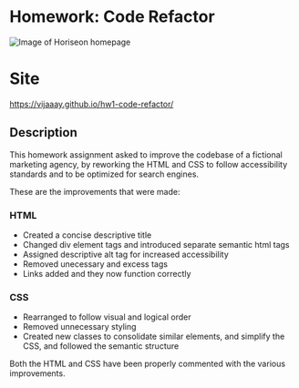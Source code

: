 # Homework: Code Refactor
![Image of Horiseon homepage](https://github.com/vijaaay/hw1-code-refactor/blob/main/code-refactor-screenshot.png)

# Site
https://vijaaay.github.io/hw1-code-refactor/

## Description
This homework assignment asked to improve the codebase of a fictional marketing agency, by reworking the HTML and CSS to follow accessibility standards and to be optimized for search engines.

These are the improvements that were made:

### HTML
- Created a concise descriptive title
- Changed div element tags and introduced separate semantic html tags
- Assigned descriptive alt tag for increased accessibility
- Removed unecessary and excess tags
- Links added and they now function correctly

### CSS
- Rearranged to follow visual and logical order
- Removed unnecessary styling
- Created new classes to consolidate similar elements, and simplify the CSS, and followed the semantic structure

Both the HTML and CSS have been properly commented with the various improvements.